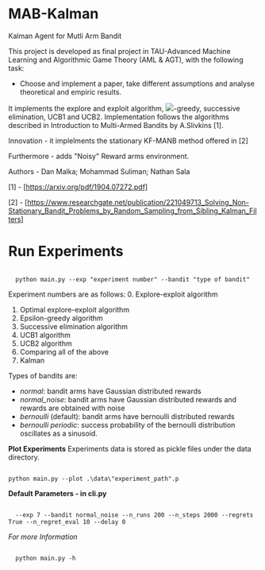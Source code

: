 # MAB-Kalman
Kalman Agent for Mutli Arm Bandit

This project is developed as final project in TAU-Advanced Machine Learning and Algorithmic Game Theory (AML & AGT),
with the following task:
- Choose and implement a paper, take different assumptions and analyse theoretical and empiric results.

It implements the explore and exploit algorithm, <img src="https://render.githubusercontent.com/render/math?math=$\epsilon$">-greedy, successive elimination, UCB1 and UCB2. 
Implementation follows the algorithms described in Introduction to Multi-Armed Bandits by A.Slivkins [1].

Innovation - 
it implelments the stationary KF-MANB method offered in [2]

Furthermore - adds "Noisy" Reward arms environment.

Authors - 
Dan Malka;
Mohammad Suliman;
Nathan Sala

[1] - [https://arxiv.org/pdf/1904.07272.pdf]

[2] - [https://www.researchgate.net/publication/221049713_Solving_Non-Stationary_Bandit_Problems_by_Random_Sampling_from_Sibling_Kalman_Filters]

# Run Experiments
<code>
  python main.py --exp "experiment number" --bandit "type of bandit"  
</code>
  
Experiment numbers are as follows: 
  0. Explore-exploit algorithm
  1. Optimal explore-exploit algorithm
  2. Epsilon-greedy algorithm
  3. Successive elimination algorithm
  4. UCB1 algorithm
  5. UCB2 algorithm
  6. Comparing all of the above
  7. Kalman

Types of bandits are:
- *normal*: bandit arms have Gaussian distributed rewards
- *normal_noise*: bandit arms have Gaussian distributed rewards and rewards are obtained with noise
- *bernoulli* (default): bandit arms have bernoulli distributed rewards
- *bernoulli periodic*: success probability of the bernoulli distribution oscillates as a sinusoid.

**Plot Experiments**
Experiments data is stored as pickle files under the data directory.

<code>
python main.py --plot .\data\"experiment_path".p
</code>


**Default Parameters - in cli.py**

<code>
  --exp 7 --bandit normal_noise --n_runs 200 --n_steps 2000 --regrets True --n_regret_eval 10 --delay 0
</code>

*For more Information*

<code>
  python main.py -h
</code>
  

